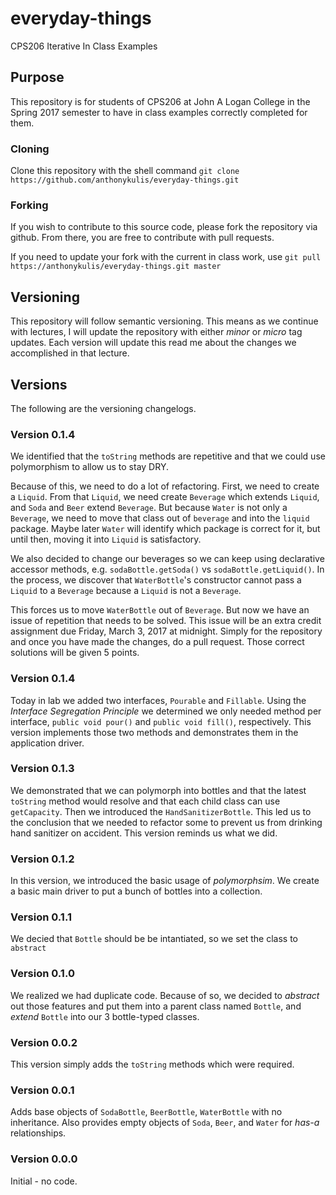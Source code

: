 # everyday-things
CPS206 Iterative In Class Examples

## Purpose
This repository is for students of CPS206 at John A Logan College in the Spring 2017 semester to have in class examples correctly completed for them. 

### Cloning
Clone this repository with the shell command `git clone https://github.com/anthonykulis/everyday-things.git`

### Forking
If you wish to contribute to this source code, please fork the repository via github. From there, you are free to contribute with pull requests.

If you need to update your fork with the current in class work, use `git pull https://anthonykulis/everyday-things.git master`

## Versioning
This repository will follow semantic versioning. This means as we continue with lectures, I will update the repository with either *minor* or *micro* tag updates. Each version will update this read me about the changes we accomplished in that lecture.

## Versions
The following are the versioning changelogs.

### Version 0.1.4
We identified that the `toString` methods are repetitive and that we could use polymorphism to allow us to stay DRY.

Because of this, we need to do a lot of refactoring. First, we need to create a `Liquid`. From that `Liquid`, we need create `Beverage` which extends `Liquid`, and `Soda` and `Beer` extend `Beverage`. But because `Water` is not only a `Beverage`, we need to move that class out of `beverage` and into the `liquid` package. Maybe later `Water` will identify which package is correct for it, but until then, moving it into `Liquid` is satisfactory.

We also decided to change our beverages so we can keep using declarative accessor methods, e.g. `sodaBottle.getSoda()` vs `sodaBottle.getLiquid()`. In the process, we discover that `WaterBottle`'s constructor cannot pass a `Liquid` to a `Beverage` because a `Liquid` is not a `Beverage`. 

This forces us to move `WaterBottle` out of `Beverage`. But now we have an issue of repetition that needs to be solved. This issue will be an extra credit assignment due Friday, March 3, 2017 at midnight. Simply for the repository and once you have made the changes, do a pull request. Those correct solutions will be given 5 points. 


### Version 0.1.4
Today in lab we added two interfaces, `Pourable` and `Fillable`. Using the *Interface Segregation Principle* we determined we only needed method per interface, `public void pour()` and `public void fill()`, respectively. This version implements those two methods and demonstrates them in the application driver.

### Version 0.1.3
We demonstrated that we can polymorph into bottles and that the latest `toString` method would resolve and that each child class can use `getCapacity`. Then we introduced the `HandSanitizerBottle`. This led us to the conclusion that we needed to refactor some to prevent us from drinking hand sanitizer on accident. This version reminds us what we did.

### Version 0.1.2
In this version, we introduced the basic usage of *polymorphsim*. We create a basic main driver to put a bunch of bottles into a collection.

### Version 0.1.1
We decied that `Bottle` should be be intantiated, so we set the class to `abstract`

### Version 0.1.0
We realized we had duplicate code. Because of so, we decided to *abstract* out those features and put them into a parent class named `Bottle`, and *extend* `Bottle` into our 3 bottle-typed classes.

### Version 0.0.2
This version simply adds the `toString` methods which were required.

### Version 0.0.1
Adds base objects of `SodaBottle`, `BeerBottle`, `WaterBottle` with no inheritance. Also provides empty objects of `Soda`, `Beer`, and `Water` for *has-a* relationships.

### Version 0.0.0
Initial - no code.




